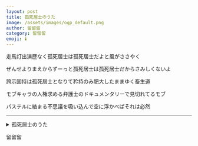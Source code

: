 ```yaml
---
layout: post
title: 孤死居士のうた
image: /assets/images/ogp_default.png
author: 留留留
category: 留留留
emoji: 🕯️
---
```


<div class="tanka-area"><div class="tanka">
<p>走馬灯出演歴なく孤死居士は孤死居士だよと風がささやく</p>
<p>ぜんせよりまえからずーっと孤死居士は孤死居士だからさみしくないよ</p>
<p>誇示固持は孤死居士となりて矜持のみ肥大したままゆく畜生道</p>
<p>モブキャラの人権求める弁護士のドキュメンタリーで見切れてるモブ</p>
<p>パステルに絡まる不思議を吸い込んで空に浮かべばそれは必然</p></div></div>

---

<details><summary>孤死居士のうた</summary>
走馬灯出演歴なく孤死居士は孤死居士だよと風がささやく<br/>
ぜんせよりまえからずーっと孤死居士は孤死居士だからさみしくないよ<br/>
誇示固持は孤死居士となりて矜持のみ肥大したままゆく畜生道<br/>
モブキャラの人権求める弁護士のドキュメンタリーで見切れてるモブ<br/>
パステルに絡まる不思議を吸い込んで空に浮かべばそれは必然<br/>
</details>

留留留
